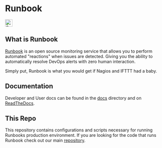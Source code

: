 # Runbook

<a href="https://assembly.com/runbook/bounties"><img src="https://asm-badger.herokuapp.com/runbook/badges/tasks.svg" height="24px" alt="Open Tasks" /></a>

## What is Runbook

[Runbook](https://runbook.io) is an open source monitoring service that allows you to perform automated "reactions" when issues are detected. Giving you the ability to automatically resolve DevOps alerts with zero human interaction.

Simply put, Runbook is what you would get if Nagios and IFTTT had a baby.

## Documentation

Developer and User docs can be found in the [docs](docs/) directory and on [ReadTheDocs](https://runbook.readthedocs.org).

## This Repo

This repository contains configurations and scripts necessary for running Runbooks production environment. If you are looking for the code that runs Runbook check out our main [repository](https://github.com/asm-products/cloudroutes-service).
